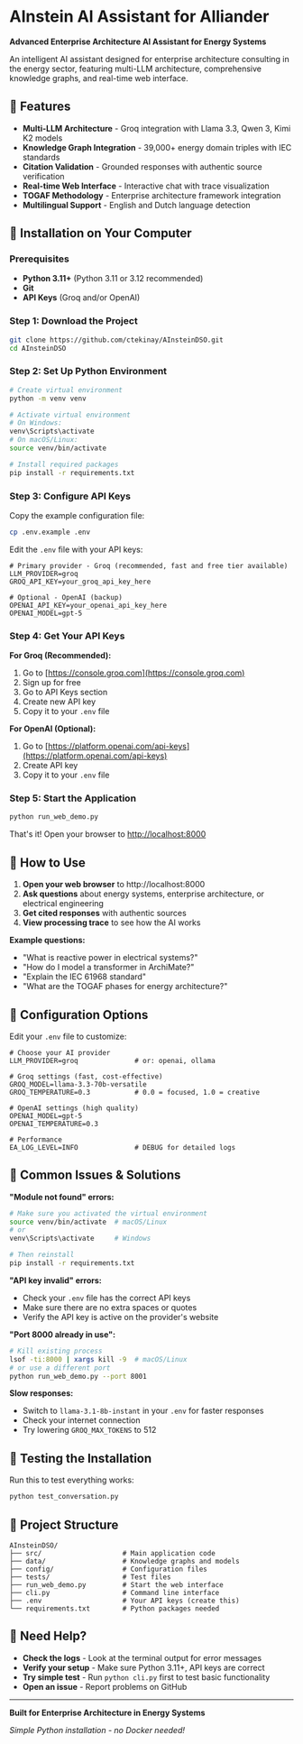 # AInstein AI Assistant for Alliander

**Advanced Enterprise Architecture AI Assistant for Energy Systems**

An intelligent AI assistant designed for enterprise architecture consulting in the energy sector, featuring multi-LLM architecture, comprehensive knowledge graphs, and real-time web interface.

## 🌟 Features

- **Multi-LLM Architecture** - Groq integration with Llama 3.3, Qwen 3, Kimi K2 models
- **Knowledge Graph Integration** - 39,000+ energy domain triples with IEC standards
- **Citation Validation** - Grounded responses with authentic source verification
- **Real-time Web Interface** - Interactive chat with trace visualization
- **TOGAF Methodology** - Enterprise architecture framework integration
- **Multilingual Support** - English and Dutch language detection

## 🚀 Installation on Your Computer

### Prerequisites

- **Python 3.11+** (Python 3.11 or 3.12 recommended)
- **Git**
- **API Keys** (Groq and/or OpenAI)

### Step 1: Download the Project

```bash
git clone https://github.com/ctekinay/AInsteinDSO.git
cd AInsteinDSO
```

### Step 2: Set Up Python Environment

```bash
# Create virtual environment
python -m venv venv

# Activate virtual environment
# On Windows:
venv\Scripts\activate
# On macOS/Linux:
source venv/bin/activate

# Install required packages
pip install -r requirements.txt
```

### Step 3: Configure API Keys

Copy the example configuration file:
```bash
cp .env.example .env
```

Edit the `.env` file with your API keys:
```env
# Primary provider - Groq (recommended, fast and free tier available)
LLM_PROVIDER=groq
GROQ_API_KEY=your_groq_api_key_here

# Optional - OpenAI (backup)
OPENAI_API_KEY=your_openai_api_key_here
OPENAI_MODEL=gpt-5
```

### Step 4: Get Your API Keys

**For Groq (Recommended):**
1. Go to [https://console.groq.com](https://console.groq.com)
2. Sign up for free
3. Go to API Keys section
4. Create new API key
5. Copy it to your `.env` file

**For OpenAI (Optional):**
1. Go to [https://platform.openai.com/api-keys](https://platform.openai.com/api-keys)
2. Create API key
3. Copy it to your `.env` file

### Step 5: Start the Application

```bash
python run_web_demo.py
```

That's it! Open your browser to [http://localhost:8000](http://localhost:8000)

## 💬 How to Use

1. **Open your web browser** to http://localhost:8000
2. **Ask questions** about energy systems, enterprise architecture, or electrical engineering
3. **Get cited responses** with authentic sources
4. **View processing trace** to see how the AI works

**Example questions:**
- "What is reactive power in electrical systems?"
- "How do I model a transformer in ArchiMate?"
- "Explain the IEC 61968 standard"
- "What are the TOGAF phases for energy architecture?"

## 🔧 Configuration Options

Edit your `.env` file to customize:

```env
# Choose your AI provider
LLM_PROVIDER=groq              # or: openai, ollama

# Groq settings (fast, cost-effective)
GROQ_MODEL=llama-3.3-70b-versatile
GROQ_TEMPERATURE=0.3           # 0.0 = focused, 1.0 = creative

# OpenAI settings (high quality)
OPENAI_MODEL=gpt-5
OPENAI_TEMPERATURE=0.3

# Performance
EA_LOG_LEVEL=INFO              # DEBUG for detailed logs
```

## 🐛 Common Issues & Solutions

**"Module not found" errors:**
```bash
# Make sure you activated the virtual environment
source venv/bin/activate  # macOS/Linux
# or
venv\Scripts\activate     # Windows

# Then reinstall
pip install -r requirements.txt
```

**"API key invalid" errors:**
- Check your `.env` file has the correct API keys
- Make sure there are no extra spaces or quotes
- Verify the API key is active on the provider's website

**"Port 8000 already in use":**
```bash
# Kill existing process
lsof -ti:8000 | xargs kill -9  # macOS/Linux
# or use a different port
python run_web_demo.py --port 8001
```

**Slow responses:**
- Switch to `llama-3.1-8b-instant` in your `.env` for faster responses
- Check your internet connection
- Try lowering `GROQ_MAX_TOKENS` to 512

## 🧪 Testing the Installation

Run this to test everything works:
```bash
python test_conversation.py
```

## 📁 Project Structure

```
AInsteinDSO/
├── src/                    # Main application code
├── data/                   # Knowledge graphs and models
├── config/                 # Configuration files
├── tests/                  # Test files
├── run_web_demo.py         # Start the web interface
├── cli.py                  # Command line interface
├── .env                    # Your API keys (create this)
└── requirements.txt        # Python packages needed
```

## 🤝 Need Help?

- **Check the logs** - Look at the terminal output for error messages
- **Verify your setup** - Make sure Python 3.11+, API keys are correct
- **Try simple test** - Run `python cli.py` first to test basic functionality
- **Open an issue** - Report problems on GitHub

---

**Built for Enterprise Architecture in Energy Systems**

*Simple Python installation - no Docker needed!*